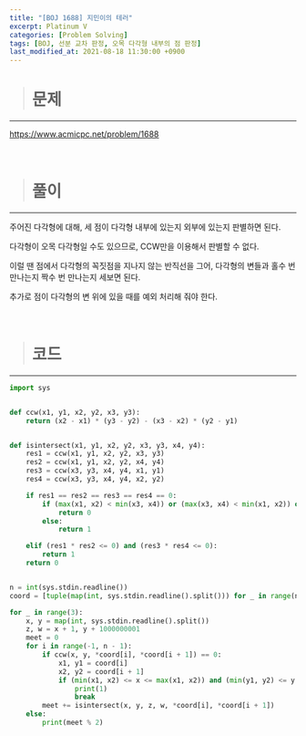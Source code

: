 ```yaml
---
title: "[BOJ 1688] 지민이의 테러"
excerpt: Platinum V
categories: [Problem Solving]
tags: [BOJ, 선분 교차 판정, 오목 다각형 내부의 점 판정]
last_modified_at: 2021-08-18 11:30:00 +0900
---
```


> # 문제
---

[<u>https://www.acmicpc.net/problem/1688</u>](https://www.acmicpc.net/problem/1688)

<br>

> # 풀이
---

주어진 다각형에 대해, 세 점이 다각형 내부에 있는지 외부에 있는지 판별하면 된다.

다각형이 오목 다각형일 수도 있으므로, CCW만을 이용해서 판별할 수 없다.

이럴 땐 점에서 다각형의 꼭짓점을 지나지 않는 반직선을 그어, 다각형의 변들과 홀수 번 만나는지 짝수 번 만나는지 세보면 된다.

추가로 점이 다각형의 변 위에 있을 때를 예외 처리해 줘야 한다.

<br>

> # 코드
---

```python
import sys


def ccw(x1, y1, x2, y2, x3, y3):
    return (x2 - x1) * (y3 - y2) - (x3 - x2) * (y2 - y1)


def isintersect(x1, y1, x2, y2, x3, y3, x4, y4):
    res1 = ccw(x1, y1, x2, y2, x3, y3)
    res2 = ccw(x1, y1, x2, y2, x4, y4)
    res3 = ccw(x3, y3, x4, y4, x1, y1)
    res4 = ccw(x3, y3, x4, y4, x2, y2)

    if res1 == res2 == res3 == res4 == 0:
        if (max(x1, x2) < min(x3, x4)) or (max(x3, x4) < min(x1, x2)) or (max(y1, y2) < min(y3, y4)) or (max(y3, y4) < min(y1, y2)):
            return 0
        else:
            return 1

    elif (res1 * res2 <= 0) and (res3 * res4 <= 0):
        return 1
    return 0


n = int(sys.stdin.readline())
coord = [tuple(map(int, sys.stdin.readline().split())) for _ in range(n)]

for _ in range(3):
    x, y = map(int, sys.stdin.readline().split())
    z, w = x + 1, y + 1000000001
    meet = 0
    for i in range(-1, n - 1):
        if ccw(x, y, *coord[i], *coord[i + 1]) == 0:
            x1, y1 = coord[i]
            x2, y2 = coord[i + 1]
            if (min(x1, x2) <= x <= max(x1, x2)) and (min(y1, y2) <= y <= max(y1, y2)):
                print(1)
                break
        meet += isintersect(x, y, z, w, *coord[i], *coord[i + 1])
    else:
        print(meet % 2)
```